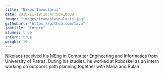```yaml
---
title: "Nikos Tavoularis"
date: 2018-11-19T10:47:58+10:00
image: "images/team/ntavoularis.jpg"
githuburl: "https://github.com/tavu"
jobtitle: "Intern"
alumni: true
intern: true
weight: 19
---
```

Nikolaos received his MEng in Computer Engineering and Informatics from University of Patras. During his studies, he worked at Roboskel as an intern working on outdoors path planning together with Maria and Rulah
